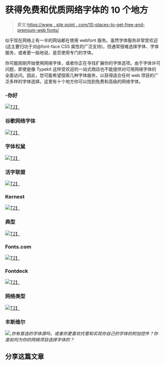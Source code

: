 # 获得免费和优质网络字体的 10 个地方

> 原文:[https://www . site point . com/10-places-to-get-free-and-premium-web fonts/](https://www.sitepoint.com/10-places-to-get-free-and-premium-webfonts/)

似乎现在网络上有一半的网站都在使用 webfont 服务。虽然字体服务非常受欢迎(这主要归功于对@font-face CSS 属性的广泛支持)，但通常很难选择字体、字体服务，或者更一般地说，是否使用专门的字体。

你可能刚刚开始使用网络字体，或者你正在寻找扩展你的字体选项。由于字体许可问题，即使是像 Typekit 这样受欢迎的一站式商店也不能提供对可用网络字体的全面访问。因此，您可能希望探索几种字体服务，以获得适合任何 web 项目的广泛多样的字体选择。这里有十个地方你可以找到免费和高级的网络字体。

### -你好

[![](../Images/f6aa8577f0269ebfb10f71cf0e6ab2c0.png)T2】](https://typekit.com/)

### 谷歌网络字体

[![](../Images/d18a6e4ce6daa7677915eab07d33dbd4.png)T2】](http://www.google.com/webfonts)

### 字体松鼠

[![](../Images/c3235ca0048019e6336a8449b41d3b2c.png)T2】](http://www.fontsquirrel.com/fontface)

### 活字联盟

[![](../Images/656a0d67e4d33b188b7ffc7b1976db3d.png)T2】](http://www.theleagueofmoveabletype.com/)

### Kernest

[![](../Images/d26cd735f277d2ee029884f466bd1c65.png)T2】](http://kernest.com/)

### 典型

[![](../Images/a6be04e4c4c89efa950cac935c7d0609.png)T2】](http://www.typotheque.com/webfonts)

### Fonts.com

[![](../Images/7ac2de0313fc752f57355835b6bb9921.png)T2】](http://webfonts.fonts.com/en-US)

### Fontdeck

[![](../Images/cfc366434625c9b40f78f303ca445944.png)T2】](http://fontdeck.com/)

### 网络类型

[![](../Images/3004ec7ecefd640f01b7166a8def690b.png)T2】](http://www.webtype.com/)

### 丰斯维尔

[![](../Images/038d556d1b2f7d5f34dec66db37ed718.png) ](http://www.fontslive.com/) *你有首选的字体源吗，或者你更喜欢托管和实现你自己的字体的附加控件？你是如何为你的网络项目选择字体的？*

## 分享这篇文章